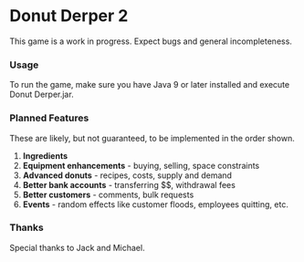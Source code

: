 # Donut Derper 2

This game is a work in progress. Expect bugs and general incompleteness.

### Usage
To run the game, make sure you have Java 9 or later installed and execute Donut Derper.jar.

### Planned Features
These are likely, but not guaranteed, to be implemented in the order shown.

  1. **Ingredients**
  1. **Equipment enhancements** - buying, selling, space constraints
  1. **Advanced donuts** - recipes, costs, supply and demand
  1. **Better bank accounts** - transferring $$, withdrawal fees
  1. **Better customers** - comments, bulk requests
  1. **Events** - random effects like customer floods, employees quitting, etc.

### Thanks
Special thanks to Jack and Michael.